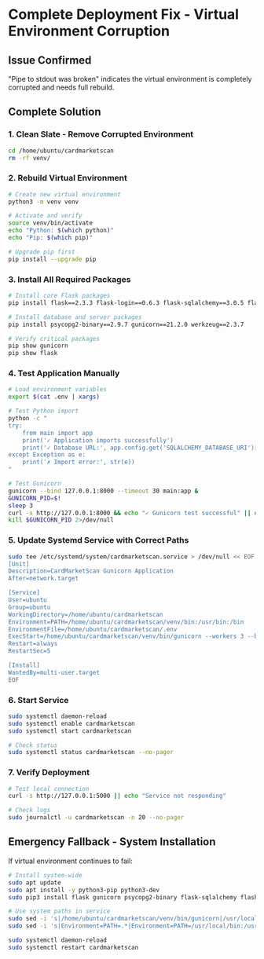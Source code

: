# Complete Deployment Fix - Virtual Environment Corruption

## Issue Confirmed
"Pipe to stdout was broken" indicates the virtual environment is completely corrupted and needs full rebuild.

## Complete Solution

### 1. Clean Slate - Remove Corrupted Environment
```bash
cd /home/ubuntu/cardmarketscan
rm -rf venv/
```

### 2. Rebuild Virtual Environment
```bash
# Create new virtual environment
python3 -m venv venv

# Activate and verify
source venv/bin/activate
echo "Python: $(which python)"
echo "Pip: $(which pip)"

# Upgrade pip first
pip install --upgrade pip
```

### 3. Install All Required Packages
```bash
# Install core Flask packages
pip install flask==2.3.3 flask-login==0.6.3 flask-sqlalchemy==3.0.5 flask-migrate==4.0.5

# Install database and server packages  
pip install psycopg2-binary==2.9.7 gunicorn==21.2.0 werkzeug==2.3.7

# Verify critical packages
pip show gunicorn
pip show flask
```

### 4. Test Application Manually
```bash
# Load environment variables
export $(cat .env | xargs)

# Test Python import
python -c "
try:
    from main import app
    print('✓ Application imports successfully')
    print('✓ Database URL:', app.config.get('SQLALCHEMY_DATABASE_URI')[:30] + '...')
except Exception as e:
    print('✗ Import error:', str(e))
"

# Test Gunicorn
gunicorn --bind 127.0.0.1:8000 --timeout 30 main:app &
GUNICORN_PID=$!
sleep 3
curl -s http://127.0.0.1:8000 && echo "✓ Gunicorn test successful" || echo "✗ Gunicorn test failed"
kill $GUNICORN_PID 2>/dev/null
```

### 5. Update Systemd Service with Correct Paths
```bash
sudo tee /etc/systemd/system/cardmarketscan.service > /dev/null << EOF
[Unit]
Description=CardMarketScan Gunicorn Application
After=network.target

[Service]
User=ubuntu
Group=ubuntu
WorkingDirectory=/home/ubuntu/cardmarketscan
Environment=PATH=/home/ubuntu/cardmarketscan/venv/bin:/usr/bin:/bin
EnvironmentFile=/home/ubuntu/cardmarketscan/.env
ExecStart=/home/ubuntu/cardmarketscan/venv/bin/gunicorn --workers 3 --bind 127.0.0.1:5000 --timeout 30 main:app
Restart=always
RestartSec=5

[Install]
WantedBy=multi-user.target
EOF
```

### 6. Start Service
```bash
sudo systemctl daemon-reload
sudo systemctl enable cardmarketscan
sudo systemctl start cardmarketscan

# Check status
sudo systemctl status cardmarketscan --no-pager
```

### 7. Verify Deployment
```bash
# Test local connection
curl -s http://127.0.0.1:5000 || echo "Service not responding"

# Check logs
sudo journalctl -u cardmarketscan -n 20 --no-pager
```

## Emergency Fallback - System Installation
If virtual environment continues to fail:

```bash
# Install system-wide
sudo apt update
sudo apt install -y python3-pip python3-dev
sudo pip3 install flask gunicorn psycopg2-binary flask-sqlalchemy flask-login werkzeug flask-migrate

# Use system paths in service
sudo sed -i 's|/home/ubuntu/cardmarketscan/venv/bin/gunicorn|/usr/local/bin/gunicorn|g' /etc/systemd/system/cardmarketscan.service
sudo sed -i 's|Environment=PATH=.*|Environment=PATH=/usr/local/bin:/usr/bin:/bin|g' /etc/systemd/system/cardmarketscan.service

sudo systemctl daemon-reload
sudo systemctl restart cardmarketscan
```